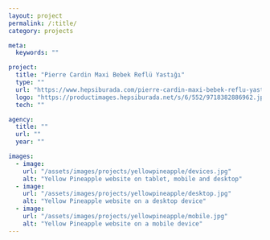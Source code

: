 ```yaml
---
layout: project
permalink: /:title/
category: projects

meta:
  keywords: ""

project:
  title: "Pierre Cardin Maxi Bebek Reflü Yastığı"
  type: ""
  url: "https://www.hepsiburada.com/pierre-cardin-maxi-bebek-reflu-yastigi-p-HBV000007UF93"
  logo: "https://productimages.hepsiburada.net/s/6/552/9718382886962.jpg"
  tech: ""

agency:
  title: ""
  url: ""
  year: ""

images:
  - image:
    url: "/assets/images/projects/yellowpineapple/devices.jpg"
    alt: "Yellow Pineapple website on tablet, mobile and desktop"
  - image:
    url: "/assets/images/projects/yellowpineapple/desktop.jpg"
    alt: "Yellow Pineapple website on a desktop device"
  - image:
    url: "/assets/images/projects/yellowpineapple/mobile.jpg"
    alt: "Yellow Pineapple website on a mobile device"
---
```

<p></p>
